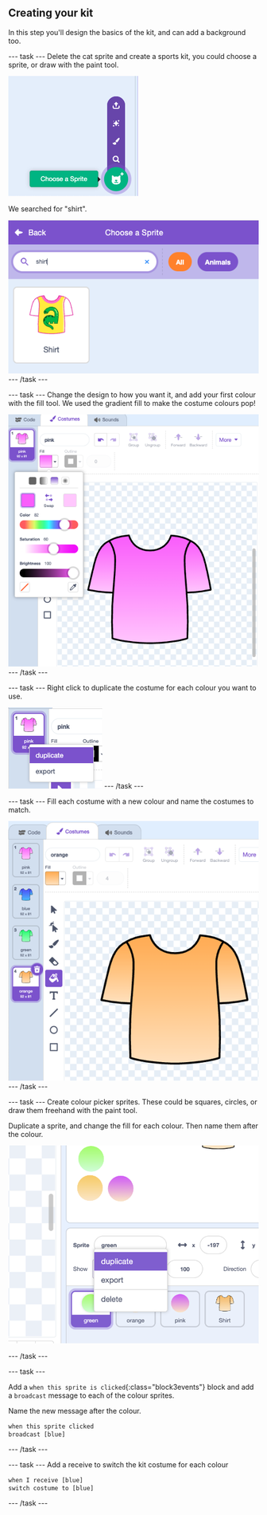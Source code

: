 ## Creating your kit

In this step you'll design the basics of the kit, and can add a background too.

--- task ---
Delete the cat sprite and create a sports kit, you could choose a sprite, or draw with the paint tool.

![Sprite selection menu in Scratch with the “Choose a Sprite” button highlighted](images/choose.png)

We searched for "shirt".

![Sprite selection screen in Scratch showing a shirt and a search for "shirt"](images/shirt.png)
--- /task ---


--- task ---
Change the design to how you want it, and add your first colour with the fill tool. We used the gradient fill to make the costume colours pop!

![Scratch costume editor showing a pink shirt with a gradient fill and the colour settings panel open](images/fill.png)
--- /task ---

--- task ---
Right click to duplicate the costume for each colour you want to use. 

![Scratch costume editor showing right click function on costumes](images/duplicate.png)
--- /task ---

--- task ---
Fill each costume with a new colour and name the costumes to match.

![Scratch costume editor showing series of shirts with different colours](images/costumes.png)
--- /task ---

--- task ---
Create colour picker sprites. These could be squares, circles, or draw them freehand with the paint tool. 

Duplicate a sprite, and change the fill for each colour. Then name them after the colour.

![Making new sprites for colour pickers in skratch, round balls in different colours](images/colour-sprite.png)

--- /task ---


--- task ---

Add a `when this sprite is clicked`{:class="block3events"} block and add a `broadcast` message to each of the colour sprites.

Name the new message after the colour. 

```blocks3
when this sprite clicked
broadcast [blue]
``` 

--- /task ---


--- task ---
Add a receive to switch the kit costume for each colour

```blocks3
when I receive [blue]
switch costume to [blue]
```

--- /task ---

